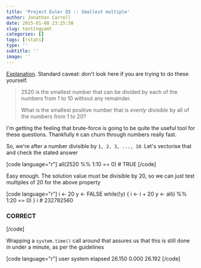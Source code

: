 ```yaml
---
title: 'Project Euler Q5 :: Smallest multiple'
author: Jonathan Carroll
date: 2015-01-08 23:25:58
slug: testingyaml
categories: []
tags: [rstats]
type: ''
subtitle: ''
image: ''
---
```

<a title="Project Euler" href="http://jcarroll.com.au/2015/01/code/project-euler/" target="_blank">Explanation</a>.&nbsp;Standard caveat: don't look here if you are trying to do these yourself.
<blockquote>2520 is the smallest number that can be divided by each of the numbers from 1 to 10 without any remainder.

What is the smallest positive number that is <dfn title="divisible with no remainder">evenly divisible</dfn> by all of the numbers from 1 to 20?</blockquote>

I'm getting the feeling that brute-force is going to be quite the useful tool for these questions. Thankfully <code>R</code> can churn through numbers really fast.

So, we're after a number divisible by <code>1, 2, 3, ..., 10</code>. Let's vectorise that and check the stated answer

[code language="r"]
all(2520 %% 1:10 == 0) # TRUE
[/code]

Easy enough. The solution value must be divisible by 20, so we can just test multiples of 20 for the above property

[code language="r"]
i &lt;- 20
y &lt;- FALSE
while(!y) {
  i &lt;- i + 20
  y &lt;- all(i %% 1:20 == 0)
}
i # 232792560

### CORRECT
[/code]

Wrapping a <code>system.time()</code> call around that assures us that this is still done in under a minute, as per the guidelines

[code language="r"]
   user  system elapsed 
 26.150   0.000  26.192 
[/code]
